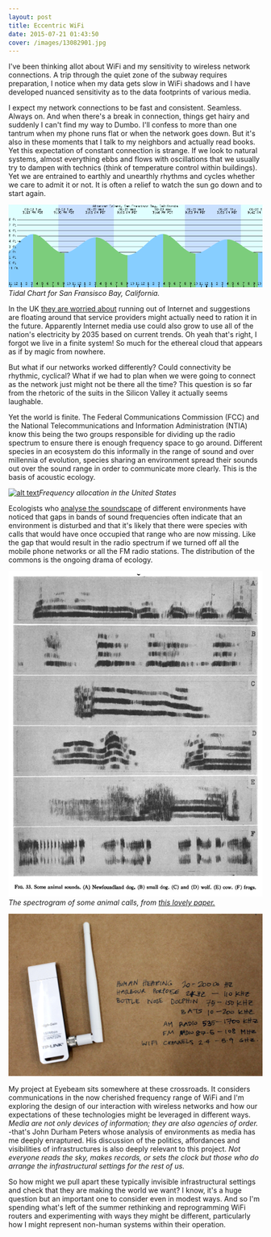 ```yaml
---
layout: post
title: Eccentric WiFi
date: 2015-07-21 01:43:50
cover: /images/13082901.jpg
---
```


I've been thinking allot about WiFi and my sensitivity to wireless network connections. A trip through the quiet zone of the subway requires preparation, I notice when
my data gets slow in WiFi shadows and I have developed nuanced sensitivity as to the data footprints of various media.

I expect my network connections to be fast and consistent. Seamless. Always on. And when there's a break in connection, things get hairy and suddenly I can't find my way to Dumbo. I'll confess to more than one tantrum when my phone runs flat or when the network goes down. But it's also in these moments that I talk to my neighbors and actually read books. Yet this expectation of constant connection is strange. If we look to natural systems, almost everything ebbs and flows with oscillations that we usually try to dampen with technics (think of temperature control within buildings). Yet we are entrained to earthly and unearthly rhythms and cycles whether we care to admit it or not. It is often a relief to watch the sun go down and to start again.

<img src="https://github.com/eccentricengineering/eccentricengineering.github.io/blob/master/images/work1/tidalChart.png?raw=true" alt="alt text" width="600px">  _Tidal Chart for San Fransisco Bay, California._

In the UK [they are worried about](https://www.newscientist.com/article/dn27536-the-internet-is-running-out-of-room-but-we-can-save-it/) running out of Internet and suggestions are floating around that service providers might actually need to ration it in the future. Apparently Internet media use could also grow to use all of the nation's electricity by 2035 based on current trends. Oh yeah that's right, I forgot we live in a finite system! So much for the ethereal cloud that appears as if by magic from nowhere.

But what if our networks worked differently? Could connectivity be rhythmic, cyclical? What if we had to plan
when we were going to connect as the network just might not be there all the time? This question is so far from the rhetoric of the suits in the Silicon Valley it actually seems laughable.

Yet the world is finite. The Federal Communications Commission (FCC) and the National Telecommunications and Information Administration (NTIA) know this being the two groups responsible for dividing up the radio spectrum to ensure there is enough frequency space to go around. Different species in an ecosystem do this informally in the range of sound and over millennia of evolution, species sharing an environment spread their sounds out over the sound range in order to communicate more clearly. This is the basis of acoustic ecology.  

[<img src="https://github.com/eccentricengineering/eccentricengineering.github.io/blob/master/images/work1/spectrum.jpg?raw=true" alt="alt text" width="600px">](http://www.ntia.doc.gov/page/2011/united-states-frequency-allocation-chart)_Frequency allocation in the United States_

Ecologists who [analyse the soundscape](https://en.wikipedia.org/wiki/Soundscape_ecology) of different environments have noticed that gaps in bands of sound frequencies often indicate that an environment is disturbed and that it's likely that there were species with calls that would have once occupied that range who are now missing. Like the gap that would result in the radio spectrum if we turned off all the mobile phone networks or all the FM radio stations. The distribution of the commons is the ongoing drama of ecology.

<img src="https://github.com/eccentricengineering/eccentricengineering.github.io/blob/master/images/work1/spectogram.jpg?raw=true" alt="alt text" width="600px"> _The spectrogram of some animal calls, from  [this lovely paper.](http://scitation.aip.org.wwwproxy0.library.unsw.edu.au/docserver/fulltext/asa/journal/jasa/18/1/1.1916342.pdf?expires=1440103316&id=id&accname=2102710&checksum=EA08B894887C7BDDF00AF008BD09D84C)_

<img src="https://github.com/eccentricengineering/eccentricengineering.github.io/blob/master/images/work1/frequencies.jpg?raw=true" alt="alt text" width="600px">  

My project at Eyebeam sits somewhere at these crossroads. It considers communications in the now cherished frequency range of WiFi and I'm exploring the design of our interaction with wireless networks and how our expectations of these technologies might be leveraged in different ways. _Media are not only devices of information; they are also agencies of order._ -that's John Durham Peters whose analysis of environments as media has me deeply enraptured. His discussion of the politics, affordances and visibilities of infrastructures is also deeply relevant to this project. _Not everyone reads the sky, makes records, or sets the clock but those who do arrange the infrastructural settings for the rest of us._  

So how might we pull apart these typically invisible infrastructural settings and check that they are making the world we want? I know, it's a huge question but an important one to consider even in modest ways. And so I'm spending what's left of the summer rethinking and reprogramming WiFi routers and experimenting with ways they might be different, particularly how I might represent non-human systems within their operation.
